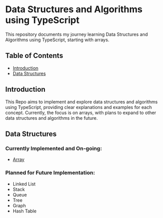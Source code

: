 
# Data Structures and Algorithms using TypeScript

This repository documents my journey learning Data Structures and Algorithms using TypeScript, starting with arrays.

## Table of Contents

- [Introduction](#introduction)
- [Data Structures](#data-structures)

## Introduction

This Repo aims to implement and explore data structures and algorithms using TypeScript, providing clear explanations and examples for each concept. Currently, the focus is on arrays, with plans to expand to other data structures and algorithms in the future.

## Data Structures

### Currently Implemented and On-going:
- [Array](./dsa.ts)

### Planned for Future Implementation:
- Linked List
- Stack
- Queue
- Tree
- Graph
- Hash Table

